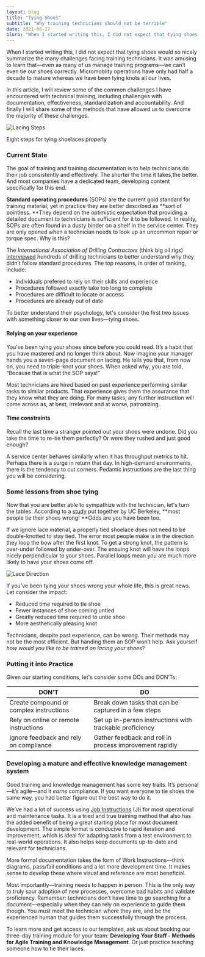```yaml
---
layout: blog
title: "Tying Shoes"
subtitle: "Why training technicians should not be terrible"
date: 2021-06-17
blurb: "When I started writing this, I did not expect that tying shoes would so nicely summarize the many challenges facing training technicians. It was amusing to learn that—even"
---
```


When I started writing this, I did not expect that tying shoes would so nicely summarize the many challenges facing training technicians. It was amusing to learn that—even as many of us manage training programs—we can’t even tie our shoes correctly. Micromoblity operations have only had half a decade to mature whereas we have been tying knots all our lives. 

In this article, I will review some of the common challenges I have encountered with technical training, including challenges with documentation, effectiveness, standardization and accountability. And finally I will share some of the methods that have allowed us to overcome the majority of these challenges.


![Lacing Steps](https://lh6.googleusercontent.com/bODOM6AbzK7Sn8LQywjZUdd1PCz-xxkZlkY8oWiSkP8yvyHUDm63Y21ZE7doaGGbFjJLrx0yhC7a9Ar7ucsN0oHycvR7O9SLxR6DGGX_I3AHbV5wSq2FHdso3uj3tivGPNY3gENH)


Eight steps for tying shoelaces properly


### Current State

The goal of training and training documentation is to help technicians do their job consistently and effectively. The shorter the time it takes,the better. And most companies have a dedicated team, developing content specifically for this end. 

**Standard operating procedures** (SOPs) are the current gold standard for training material; yet in  practice they are better described as **sort of pointless. **They depend on the optimistic expectation that providing a detailed document to technicians is sufficient for it to be followed. In reality, SOPs are often found in a dusty binder on a shelf in the service center. They are only opened when a technician needs to look up an uncommon repair or torque spec. Why is this?

The _International Association of Drilling Contractors_ (think big oil rigs) [interviewed](https://www.drillingcontractor.org/why-people-dont-follow-procedures-a-human-performance-perspective-54955) hundreds of  drilling technicians to better understand why they didn’t follow standard procedures. The top reasons, in order of ranking, include:



*   Individuals prefered to rely on their skills and experience
*   Procedures followed exactly take too long to complete
*   Procedures are difficult to locate or access
*   Procedures are already out of date

To better understand their psychology, let's consider the first two issues with something closer to our own lives—tying shoes. 


#### Relying on your experience

You’ve been tying your shoes since before you could read. It’s a habit that you have mastered and no longer think about. Now imagine your manager hands you a seven-page document on lacing. He tells you that, from now on, you need to triple-knot your shoes. When asked why, you are told, “Because that is what the SOP says!”

Most technicians are hired based on past experience performing similar tasks to similar products. That experience gives them the assurance that they know what they are doing. For many tasks, any further instruction will come across as, at best, irrelevant and at worse, patronizing. 


#### Time constraints

Recall the last time a stranger pointed out your shoes were undone. Did you take the time to re-tie them perfectly? Or were they rushed and just good enough? 

A service center behaves similarly when it has throughput metrics to hit. Perhaps there is a surge in return that day. In high-demand environments, there is the tendency to cut corners. Pedantic instructions are the last thing you will be considering.


### Some lessons from shoe tying 

Now that you are better able to sympathize with the technician, let's turn the tables. According to a [study](https://news.berkeley.edu/2017/04/11/shoe-string-theory-science-shows-why-shoelaces-come-untied/) put together by UC Berkeley, **most people tie their shoes wrong! **Odds are you have been too. 

If we ignore lace material, a properly tied shoelace does not need to be double-knotted to stay tied. The error most people make is in the direction they loop the bow after the first knot. To get a strong knot, the pattern is over-under followed by under-over. The ensuing knot will have the loops nicely perpendicular to your shoes. Parallel loops mean you are much more likely to have your shoes come off. 


![Lace Direction](https://lh3.googleusercontent.com/hy9bMUJhLslVlSxVO9pmc07hhpFQWSxme8BUetj4kpgoXkXGs8L3z0iNsDsimiUtdqS37wIJnuz2oRgB5rFB2V25T_6v89tfrjdgGPuYT9E1nwNrJs2oPIi2mB6F45j6FHhx6NCF)


If you’ve been tying your shoes wrong your whole life, this is great news. Let consider the impact: 

*   Reduced time required to tie shoe
*   Fewer instances of shoe coming untied
*   Greatly reduced time required to untie shoe
*   More aesthetically pleasing knot

Technicians, despite past experience, can be wrong. Their methods may not be the most efficient. But handing them an SOP won’t help. Ask yourself *how would you like to be trained on lacing your shoes*? 


### Putting it into Practice

Given our starting conditions, let's consider some DOs and DON’Ts:

| DON’T                                   | DO                                                       |
| --------------------------------------- | -------------------------------------------------------- |
| Create compound or complex instructions | Break down tasks that can be captured in a few steps     |
| Rely on online or remote instructions   | Set up in-person instructions with trackable proficiency |
| Ignore feedback and rely on compliance  | Gather feedback and roll in process improvement rapidly  |

### Developing a mature and effective knowledge management system

Good training and knowledge management has some key traits. It’s personal—it’s agile—and it _earns_ compliance. If you want everyone to tie shoes the same way, you had better figure out the best way to do it.

We’ve had a lot of success using [Job Instructions](https://www.twi-institute.com/job-instruction/) (JI) for most operational and maintenance tasks. It is a tried and true training method that also has the added benefit of being a great starting place for most document development. The simple format is conducive to rapid iteration and improvement, which is ideal for adapting tasks from a test environment to real-world operations. It also helps keep documents up-to-date and relevant for technicians.   

More formal documentation takes the form of Work Instructions—think diagrams, pass/fail conditions and a lot more development time. It makes sense to develop these where visual and reference are most beneficial. 

Most importantly—training needs to happen in person. This is the only way to truly spur adoption of new processes, overcome bad habits and validate proficiency. Remember: technicians don’t have time to go searching for a document—especially when they can rely on experience to guide them though. You must meet the technician where they are, and be the experienced human that guides them successfully through the process. 

To learn more and get access to our templates, ask us about booking our three-day training module for your team: **Developing Your Staff - Methods for Agile Training and Knowledge Management**. Or just practice teaching someone how to tie their laces.
